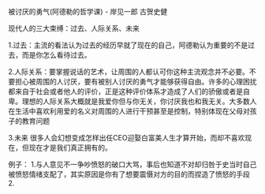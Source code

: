 被讨厌的勇气(阿德勒的哲学课) - 岸见一郎 古贺史健

现代人的三大束缚：过去、人际关系、未来

1.过去：主流的看法认为过去的经历早就了现在的自己，阿德勒认为重要的不是过去，而是你怎么看待过去。

2.人际关系：要掌握说话的艺术，让周围的人都认可你这种主流观念并不必要。不要担心被周围的人讨厌，要有被别人讨厌的勇气才能够获得自由。许多的心理困扰都来自于社会或者他人的评价，正是这种评价体系才造成了人们的骄傲或者是自卑。理想的人际关系大概就是我爱你但与你无关，你讨厌我也和我无关。大多数人在生活中喜欢利用爱的名义对周围的人进行干预甚至是控制，特别体现在父母对孩子的教育问题

3.未来
很多人会幻想变成怎样出任CEO迎娶白富美人生才算开始，而却不喜欢现在，但现在才是我们真正拥有的。


例子：
1.与人意见不一争吵愤怒的破口大骂，事后也知道不对却归咎于史当时自己被愤怒情绪支配了，其实原因是你有了想要震慑对方的目的而捏造了愤怒的手段
2.

